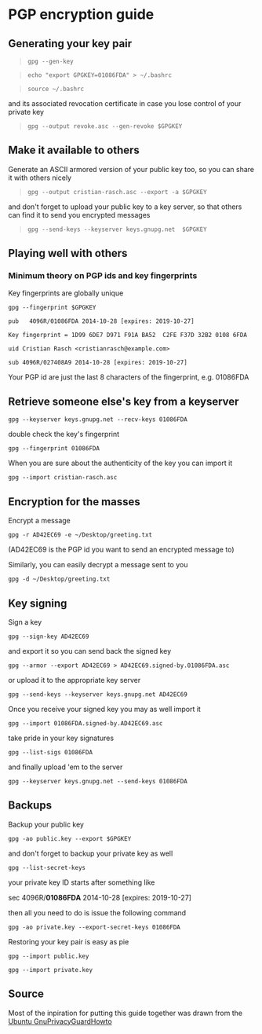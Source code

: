 PGP encryption guide
====================


Generating your key pair
------------------------

> `gpg --gen-key`

> `echo "export GPGKEY=01086FDA" > ~/.bashrc`

> `source ~/.bashrc`

and its associated revocation certificate in case you lose control of your private key

> `gpg --output revoke.asc --gen-revoke $GPGKEY`


Make it available to others
---------------------------

Generate an ASCII armored version of your public key too, so you can share it with others nicely

> `gpg --output cristian-rasch.asc --export -a $GPGKEY`

and don't forget to upload your public key to a key server, so that others can find it to send you encrypted messages

> `gpg --send-keys --keyserver keys.gnupg.net  $GPGKEY`


Playing well with others
------------------------

### Minimum theory on PGP ids and key fingerprints ###

Key fingerprints are globally unique

`gpg --fingerprint $GPGKEY`


`pub   4096R/01086FDA 2014-10-28 [expires: 2019-10-27]`

`Key fingerprint = 1D99 6DE7 D971 F91A BA52  C2FE F37D 32B2 0108 6FDA`

`uid Cristian Rasch <cristianrasch@example.com>`

`sub 4096R/027408A9 2014-10-28 [expires: 2019-10-27]`


Your PGP id are just the last 8 characters of the fingerprint, e.g. 01086FDA


Retrieve someone else's key from a keyserver
--------------------------------------------

`gpg --keyserver keys.gnupg.net --recv-keys 01086FDA`

double check the key's fingerprint

`gpg --fingerprint 01086FDA`

When you are sure about the authenticity of the key you can import it

`gpg --import cristian-rasch.asc`


Encryption for the masses
-------------------------

Encrypt a message

`gpg -r AD42EC69 -e ~/Desktop/greeting.txt`

(AD42EC69 is the PGP id you want to send an encrypted message to)

Similarly, you can easily decrypt a message sent to you

`gpg -d ~/Desktop/greeting.txt`

Key signing
-----------

Sign a key

`gpg --sign-key AD42EC69`

and export it so you can send back the signed key

`gpg --armor --export AD42EC69 > AD42EC69.signed-by.01086FDA.asc`

or upload it to the appropriate key server

`gpg --send-keys --keyserver keys.gnupg.net AD42EC69`

Once you receive your signed key you may as well import it

`gpg --import 01086FDA.signed-by.AD42EC69.asc`

take pride in your key signatures

`gpg --list-sigs 01086FDA`

and finally upload 'em to the server

`gpg --keyserver keys.gnupg.net --send-keys 01086FDA`


Backups
-------

Backup your public key

`gpg -ao public.key --export $GPGKEY`

and don't forget to backup your private key as well

`gpg --list-secret-keys`

your private key ID starts after something like

sec   4096R/**01086FDA** 2014-10-28 [expires: 2019-10-27]

then all you need to do is issue the following command

`gpg -ao private.key --export-secret-keys 01086FDA`

Restoring your key pair is easy as pie

`gpg --import public.key`

`gpg --import private.key`


Source
------

Most of the inpiration for putting this guide together was drawn from the [Ubuntu GnuPrivacyGuardHowto](https://help.ubuntu.com/community/GnuPrivacyGuardHowto)

